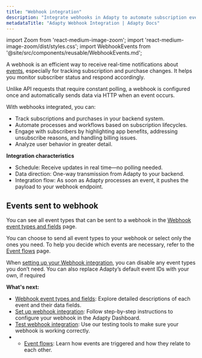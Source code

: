 ```yaml
---
title: "Webhook integration"
description: "Integrate webhooks in Adapty to automate subscription event tracking."
metadataTitle: "Adapty Webhook Integration | Adapty Docs"
---
```


import Zoom from 'react-medium-image-zoom';
import 'react-medium-image-zoom/dist/styles.css';
import WebhookEvents from '@site/src/components/reusable/WebhookEvents.md';

A webhook is an efficient way to receive real-time notifications about [events](webhook-event-types-and-fields#webhook-event-types), especially for tracking subscription and purchase changes. It helps you monitor subscriber status and respond accordingly.

Unlike API requests that require constant polling, a webhook is configured once and automatically sends data via HTTP when an event occurs.

With webhooks integrated, you can:

- Track subscriptions and purchases in your backend system.
- Automate processes and workflows based on subscription lifecycles.
- Engage with subscribers by highlighting app benefits, addressing unsubscribe reasons, and handling billing issues.
- Analyze user behavior in greater detail.

**Integration characteristics**

- Schedule: Receive updates in real time—no polling needed.
- Data direction: One-way transmission from Adapty to your backend.
- Integration flow: As soon as Adapty processes an event, it pushes the payload to your webhook endpoint.

## Events sent to webhook

You can see all event types that can be sent to a webhook in the [Webhook event types and fields](webhook-event-types-and-fields) page.

You can choose to send all event types to your webhook or select only the ones you need. To help you decide which events are necessary, refer to the [Event flows](event-flows) page.

When [setting up your Webhook integration](set-up-webhook-integration#configure-webhook-integration-in-the-adapty-dashboard), you can disable any event types you don’t need. You can also replace Adapty’s default event IDs with your own, if required

**What's next:**

- [Webhook event types and fields](webhook-event-types-and-fields): Explore detailed descriptions of each event and their data fields.
- [Set up webhook integration](set-up-webhook-integration): Follow step-by-step instructions to configure your webhook in the Adapty Dashboard.
- [Test webhook integration](test-webhook): Use our testing tools to make sure your webhook is working correctly.
- - [Event flows](event-flows):  Learn how events are triggered and how they relate to each other.
